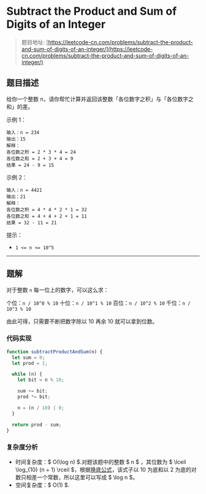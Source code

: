 # Subtract the Product and Sum of Digits of an Integer

> 题目地址: [https://leetcode-cn.com/problems/subtract-the-product-and-sum-of-digits-of-an-integer/](https://leetcode-cn.com/problems/subtract-the-product-and-sum-of-digits-of-an-integer/)

## 题目描述

给你一个整数 n，请你帮忙计算并返回该整数「各位数字之积」与「各位数字之和」的差。

示例 1：

```
输入：n = 234
输出：15
解释：
各位数之积 = 2 * 3 * 4 = 24
各位数之和 = 2 + 3 + 4 = 9
结果 = 24 - 9 = 15
```

示例 2：

```
输入：n = 4421
输出：21
解释：
各位数之积 = 4 * 4 * 2 * 1 = 32
各位数之和 = 4 + 4 + 2 + 1 = 11
结果 = 32 - 11 = 21
```

提示：

* `1 <= n <= 10^5`

------

## 题解

对于整数 `n` 每一位上的数字，可以这么求：

个位：`n / 10^0 % 10`
十位：`n / 10^1 % 10`
百位：`n / 10^2 % 10`
千位：`n / 10^3 % 10`

由此可得，只需要不断把数字除以 10 再余 10 就可以拿到位数。

### 代码实现

```js
function subtractProductAndSum(n) {
  let sum = 0;
  let prod = 1;

  while (n) {
    let bit = n % 10;

    sum += bit;
    prod *= bit;

    n = (n / 10) | 0;
  }

  return prod - sum;
}
```

### 复杂度分析

* 时间复杂度：$ O(\log n) $.对题该题中的整数 $ n $ ，其位数为 $ \lceil \log_{10} (n + 1) \rceil $，根据[换底公式](https://zh.wikipedia.org/wiki/%E5%AF%B9%E6%95%B0%E6%81%92%E7%AD%89%E5%BC%8F#%E6%8D%A2%E5%BA%95%E5%85%AC%E5%BC%8F)，该式子以 10 为底和以 2 为底的对数只相差一个常数，所以这里可以写成 $ \log n $。
* 空间复杂度：$ O(1) $.
